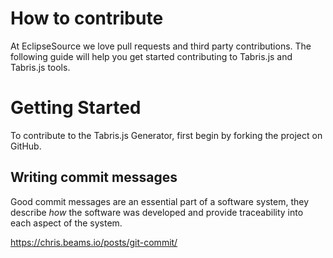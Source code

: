 # How to contribute

At EclipseSource we love pull requests and third party contributions. The following guide will help you get started contributing to Tabris.js and Tabris.js tools.

# Getting Started

To contribute to the Tabris.js Generator, first begin by forking the project on GitHub.

## Writing commit messages

Good commit messages are an essential part of a software system, they describe *how* the software was developed and provide traceability into each aspect of the system.

https://chris.beams.io/posts/git-commit/
